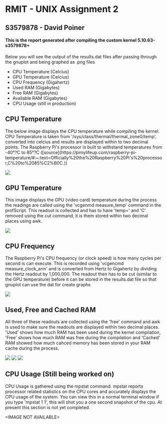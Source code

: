 <h1>RMIT - UNIX Assignment 2</h1>
<h2>S3579878 - David Poiner</h2>
<h4>This is the report generated after compiling the custom kernel 5.10.63-s3579878+</h4>
<p>Below you will see the output of the results.dat files after passing through the gnuplot and being graphed as .png files</p>
<ul>
<li>CPU Temperature (Celcius)</li>
<li>GPU Temperature (Celcius)</li>
<li>CPU Frequency (Gigahertz)</li>
<li>Used RAM (Gigabytes)</li>
<li>Free RAM (Gigabytes)</li>
<li>Available RAM (Gigabytes)</li>
<li >CPU Usage (still in production)</li>
</ul>
<h2>CPU Temperature</h2>
<p>The below image displays the CPU temperature while compiling the kernel. CPU Temperature is taken from '/sys/class/thermal/thermal_zone0/temp', converted into celcius and results are displayed within to two decimal points. The Raspberry Pi's processor is built to withstand temperatures from -40°?C to 85°?C ([source](https://pimylifeup.com/raspberry-pi-temperature/#:~:text=Officially%20the%20Raspberry%20Pi's%20processor,C%20to%2085%C2%B0C.))</p>
<img src="./results/CPUTemp.png" style="float: center;" />
<h2>GPU Temperature</h2>
<p>This image displays the GPU (video card) temperature during the process the readings are called using the 'vcgenmd measure_temp' command in the profScript. This readout is collected and has to have 'temp=' and 'C' removed using the cut command, it is them stored within two decimal places using awk.</p>
<img src="./results/GPUTemp.png" style="float: center;" />
<h2>CPU Frequency</h2>
<p>The Raspberry Pi's CPU frequency (or clock speed) is how many cycles per second is can execute. This is recorded using 'vcgencmd measure_clock_arm' and is converted from Hertz to Gigahertz by dividing the Hertz readout by 1,000,000. The readout then has to be cut (similar to the GPU temperature) before it can be stored in the results.dat file so that gnuplot can use the dat for create graphs</p>
<img src="./results/Freq.png" style="float: center;" />
<h2>Used, Free and Cached RAM</h2>
<p>All three of these readouts are collected using the 'free' command  and awk is used to make sure the readouts are displayed within two decimal places. 'Used' shows how much RAM has been used during the kernel compilation, 'Free' shows how much RAM was free during the compilation and 'Cached' RAM showed how much cahced memory has been stored in your RAM cache during the process.</p>
<img src="./results/FreeRAM.png" style="float: center;" />
<img src="./results/UsedRAM.png" style="float: center;" />
<img src="./results/CachedRAM.png" style="float: center;" />
<h2></a>CPU Usage (Still being worked on)</h2>
<p>CPU Usage is gathered using the mpstat command. mpstat reports processor related statistics on the CPU cores and accurately displays the CPU usage of the system. You can view this in a normal terminal window if you type 'mpstat 1 1', this will shot you a one second snapshot of the cpu. At present this section is not yet completed.</p>
<p>&lt;IMAGE NOT AVAILABLE&gt;</p>

